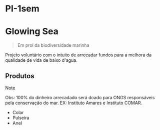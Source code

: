# PI-1sem
# **Glowing Sea**
> Em prol da biodiversidade marinha
<p> Projeto voluntário com o intuito de arrecadar fundos para a melhora da qualidade de vida de baixo d'agua. </p>

## Produtos
> [!NOTE]
> Obs: 100% do dinheiro arrecadado será doado para ONGS responsáveis pela conservação do mar. EX: Instituto Amares e Instituto COMAR.

- Colar
- Pulseira 
- Anel
